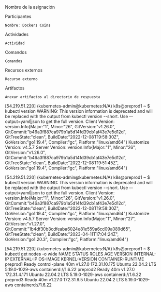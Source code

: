Nombre de la asignación

Participantes

    Nombre: Dockers Coins

Actividades

    Actividad

Comandos

    Comandos

Recursos externos

    Recurso externo

Artifactos

    Anexar artifactos al directorio de respuesta

[54.219.51.220] (kubernetes-admin@kubernetes:N/A) k8s@preprod1 ~
$ kubectl version
WARNING: This version information is deprecated and will be replaced with the output from kubectl version --short.  Use --output=yaml|json to get the full version.
Client Version: version.Info{Major:"1", Minor:"26", GitVersion:"v1.26.0", GitCommit:"b46a3f887ca979b1a5d14fd39cb1af43e7e5d12d", GitTreeState:"clean", BuildDate:"2022-12-08T19:58:30Z", GoVersion:"go1.19.4", Compiler:"gc", Platform:"linux/amd64"}
Kustomize Version: v4.5.7
Server Version: version.Info{Major:"1", Minor:"26", GitVersion:"v1.26.0", GitCommit:"b46a3f887ca979b1a5d14fd39cb1af43e7e5d12d", GitTreeState:"clean", BuildDate:"2022-12-08T19:51:45Z", GoVersion:"go1.19.4", Compiler:"gc", Platform:"linux/amd64"}


[54.219.51.220] (kubernetes-admin@kubernetes:N/A) k8s@preprod1 ~
$ kubectl version
WARNING: This version information is deprecated and will be replaced with the output from kubectl version --short.  Use --output=yaml|json to get the full version.
Client Version: version.Info{Major:"1", Minor:"26", GitVersion:"v1.26.0", GitCommit:"b46a3f887ca979b1a5d14fd39cb1af43e7e5d12d", GitTreeState:"clean", BuildDate:"2022-12-08T19:58:30Z", GoVersion:"go1.19.4", Compiler:"gc", Platform:"linux/amd64"}
Kustomize Version: v4.5.7
Server Version: version.Info{Major:"1", Minor:"27", GitVersion:"v1.27.0", GitCommit:"1b4df30b3cdfeaba6024e81e559a6cd09a089d65", GitTreeState:"clean", BuildDate:"2023-04-11T17:04:24Z", GoVersion:"go1.20.3", Compiler:"gc", Platform:"linux/amd64"}



[54.219.51.220] (kubernetes-admin@kubernetes:N/A) k8s@preprod1 ~
$ kubectl get nodes -o wide
NAME       STATUS   ROLES           AGE   VERSION   INTERNAL-IP     EXTERNAL-IP   OS-IMAGE             KERNEL-VERSION    CONTAINER-RUNTIME
preprod1   Ready    control-plane   40m   v1.27.0   172.31.10.175   <none>        Ubuntu 22.04.2 LTS   5.19.0-1029-aws   containerd://1.6.22
preprod2   Ready    <none>          40m   v1.27.0   172.31.4.171    <none>        Ubuntu 22.04.2 LTS   5.19.0-1029-aws   containerd://1.6.22
preprod3   Ready    <none>          40m   v1.27.0   172.31.6.5      <none>        Ubuntu 22.04.2 LTS   5.19.0-1029-aws   containerd://1.6.22
